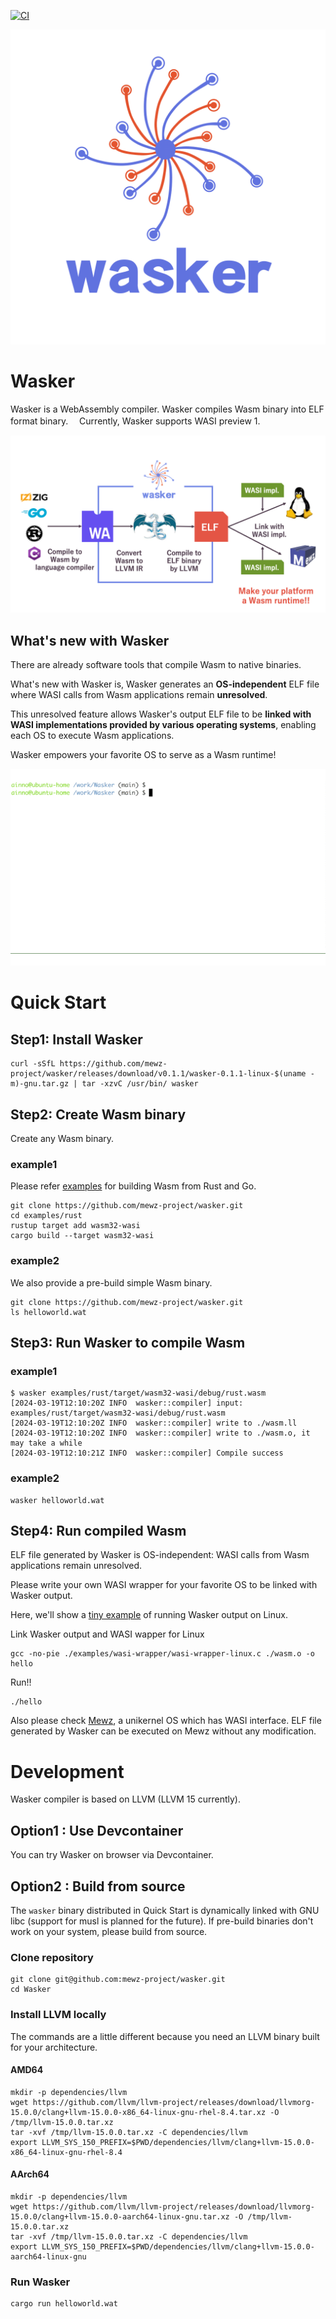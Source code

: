 [![CI](https://github.com/mewz-project/wasker/actions/workflows/ci.yaml/badge.svg)](https://github.com/mewz-project/wasker/actions/workflows/ci.yaml)

![Wasker_logo](./doc/assets/wasker.png "Wasker_logo")

# Wasker

Wasker is a WebAssembly compiler.
Wasker compiles Wasm binary into ELF format binary.　
Currently, Wasker supports WASI preview 1.

![Wasker_architecture](./doc/assets/wasker_architecture.png "Wasker_architecture")

## What's new with Wasker

There are already software tools that compile Wasm to native binaries.

What's new with Wasker is, Wasker generates an **OS-independent** ELF file where WASI calls from Wasm applications remain **unresolved**.

This unresolved feature allows Wasker's output ELF file to be **linked with WASI implementations provided by various operating systems**, enabling each OS to execute Wasm applications.

Wasker empowers your favorite OS to serve as a Wasm runtime!

![demo](./doc/assets/wasker.gif)


# Quick Start

## Step1: Install Wasker
```
curl -sSfL https://github.com/mewz-project/wasker/releases/download/v0.1.1/wasker-0.1.1-linux-$(uname -m)-gnu.tar.gz | tar -xzvC /usr/bin/ wasker
```

## Step2: Create Wasm binary
Create any Wasm binary.
### example1
Please refer [examples](./examples) for building Wasm from Rust and Go. 

```
git clone https://github.com/mewz-project/wasker.git
cd examples/rust
rustup target add wasm32-wasi
cargo build --target wasm32-wasi
```
### example2
We also provide a pre-build simple Wasm binary.
```
git clone https://github.com/mewz-project/wasker.git
ls helloworld.wat
```

## Step3: Run Wasker to compile Wasm
### example1
```
$ wasker examples/rust/target/wasm32-wasi/debug/rust.wasm
[2024-03-19T12:10:20Z INFO  wasker::compiler] input: examples/rust/target/wasm32-wasi/debug/rust.wasm
[2024-03-19T12:10:20Z INFO  wasker::compiler] write to ./wasm.ll
[2024-03-19T12:10:20Z INFO  wasker::compiler] write to ./wasm.o, it may take a while
[2024-03-19T12:10:21Z INFO  wasker::compiler] Compile success
```

### example2
```
wasker helloworld.wat
```

## Step4: Run compiled Wasm

ELF file generated by Wasker is OS-independent: WASI calls from Wasm applications remain unresolved.

Please write your own WASI wrapper for your favorite OS to be linked with Wasker output.

Here, we'll show a [tiny example](./examples/wasi-wrapper/wasi-wrapper-linux.c) of running Wasker output on Linux.

Link Wasker output and WASI wapper for Linux
```
gcc -no-pie ./examples/wasi-wrapper/wasi-wrapper-linux.c ./wasm.o -o hello
```

Run!!
```
./hello
```

Also please check [Mewz](https://github.com/Mewz-project/Mewz.git), a unikernel OS which has WASI interface. 
ELF file generated by Wasker can be executed on Mewz without any modification.



# Development
Wasker compiler is based on LLVM (LLVM 15 currently).


## Option1 : Use Devcontainer
You can try Wasker on browser via Devcontainer.

## Option2 : Build from source

The `wasker` binary distributed in Quick Start is dynamically linked with GNU libc (support for musl is planned for the future).
If pre-build binaries don't work on your system, please build from source.

### Clone repository
```
git clone git@github.com:mewz-project/wasker.git
cd Wasker
```

### Install LLVM locally
The commands are a little different because you need an LLVM binary built for your architecture.
#### AMD64
```
mkdir -p dependencies/llvm
wget https://github.com/llvm/llvm-project/releases/download/llvmorg-15.0.0/clang+llvm-15.0.0-x86_64-linux-gnu-rhel-8.4.tar.xz -O /tmp/llvm-15.0.0.tar.xz
tar -xvf /tmp/llvm-15.0.0.tar.xz -C dependencies/llvm
export LLVM_SYS_150_PREFIX=$PWD/dependencies/llvm/clang+llvm-15.0.0-x86_64-linux-gnu-rhel-8.4
```

#### AArch64
```
mkdir -p dependencies/llvm
wget https://github.com/llvm/llvm-project/releases/download/llvmorg-15.0.0/clang+llvm-15.0.0-aarch64-linux-gnu.tar.xz -O /tmp/llvm-15.0.0.tar.xz
tar -xvf /tmp/llvm-15.0.0.tar.xz -C dependencies/llvm
export LLVM_SYS_150_PREFIX=$PWD/dependencies/llvm/clang+llvm-15.0.0-aarch64-linux-gnu
```

### Run Wasker
```
cargo run helloworld.wat
```


